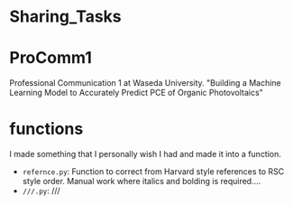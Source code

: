 # Sharing_Tasks

# ProComm1
Professional Communication 1 at Waseda University.
"Building a Machine Learning Model to Accurately Predict PCE of Organic Photovoltaics"



# functions
I made something that I personally wish I had and made it into a function.

- `refernce.py`: Function to correct from Harvard style references to RSC style order. Manual work where italics and bolding is required....
- `///.py`: ///
